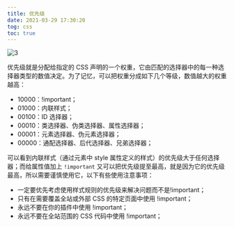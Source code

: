 ```yaml
---
title: 优先级
date: 2021-03-29 17:30:20
tog: css
toc: true
---
```


![3](/assets/cssImg/allBasic/3.png "优先级")

优先级就是分配给指定的 CSS 声明的一个权重，它由匹配的选择器中的每一种选择器类型的数值决定。为了记忆，可以把权重分成如下几个等级，数值越大的权重越高：
* 10000：!important；
* 01000：内联样式；
* 00100：ID 选择器；
* 00010：类选择器、伪类选择器、属性选择器；
* 00001：元素选择器、伪元素选择器；
* 00000：通配选择器、后代选择器、兄弟选择器；

可以看到内联样式（通过元素中 style 属性定义的样式）的优先级大于任何选择器；而给属性值加上 `!important` 又可以把优先级提至最高，就是因为它的优先级最高，所以需要谨慎使用它，以下有些使用注意事项：
* 一定要优先考虑使用样式规则的优先级来解决问题而不是!important；
* 只有在需要覆盖全站或外部 CSS 的特定页面中使用 !important；
* 永远不要在你的插件中使用 !important；
* 永远不要在全站范围的 CSS 代码中使用 !important；

